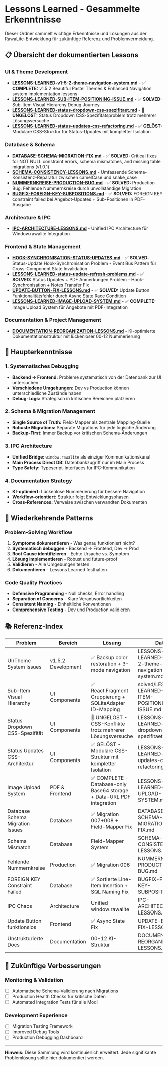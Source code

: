 # Lessons Learned - Gesammelte Erkenntnisse

Dieser Ordner sammelt wichtige Erkenntnisse und Lösungen aus der RawaLite-Entwicklung für zukünftige Referenz und Problemvermeidung.

## 📋 Übersicht der dokumentierten Lessons

### UI & Theme Development
- **[LESSONS-LEARNED-v1-5-2-theme-navigation-system.md](./LESSONS-LEARNED-v1-5-2-theme-navigation-system.md)** - ✅ **COMPLETE:** v1.5.2 Beautiful Pastel Themes & Enhanced Navigation system implementation lessons
- **[LESSONS-LEARNED-SUB-ITEM-POSITIONING-ISSUE.md](./solved/LESSONS-LEARNED-SUB-ITEM-POSITIONING-ISSUE.md)** - ✅ **SOLVED:** Sub-Item Visual Hierarchy Debug Journey
- **[LESSONS-LEARNED-status-dropdown-css-spezifitaet.md](./LESSONS-LEARNED-status-dropdown-css-spezifitaet.md)** - 🔴 **UNGELÖST:** Status Dropdown CSS-Spezifitätsproblem trotz mehrerer Lösungsversuche
- **[LESSONS-LEARNED-status-updates-css-refactoring.md](./LESSONS-LEARNED-status-updates-css-refactoring.md)** - ✅ **GELÖST:** Modulare CSS-Struktur für Status-Updates mit kompletter Isolation

### Database & Schema
- **[DATABASE-SCHEMA-MIGRATION-FIX.md](./solved/LESSONS-LEARNED-database-schema-migration-fix.md)** - ✅ **SOLVED:** Critical fixes for NOT NULL constraint errors, schema mismatches, and missing table migrations (v1.0.1)
- **[SCHEMA-CONSISTENCY-LESSONS.md](./solved/SCHEMA-CONSISTENCY-LESSONS.md)** - Umfassende Schema-Konsistenz-Reparatur zwischen camelCase und snake_case
- **[NUMMERNKREISE-PRODUCTION-BUG.md](./solved/NUMMERNKREISE-PRODUCTION-BUG.md)** - ✅ **SOLVED:** Production Bug: Fehlende Nummernkreise durch unvollständige Migration
- **[BUGFIX-FOREIGN-KEY-SUBPOSITIONS.md](./BUGFIX-FOREIGN-KEY-SUBPOSITIONS.md)** - ✅ **SOLVED:** FOREIGN KEY constraint failed bei Angebot-Updates + Sub-Positionen in PDF-Ausgabe

### Architecture & IPC  
- **[IPC-ARCHITECTURE-LESSONS.md](./solved/IPC-ARCHITECTURE-LESSONS.md)** - Unified IPC Architecture für Window.rawalite Integration

### Frontend & State Management
- **[HOOK-SYNCHRONISATION-STATUS-UPDATES.md](./HOOK-SYNCHRONISATION-STATUS-UPDATES.md)** - ✅ **SOLVED:** Status-Update Hook-Synchronisation Problem - Event Bus Pattern für Cross-Component State Invalidation
- **[LESSONS-LEARNED-status-update-refresh-problems.md](./LESSONS-LEARNED-status-update-refresh-problems.md)** - ✅ **SOLVED:** Status Updates + PDF Anmerkungen Problem - Hook-Synchronisation + Notes Transfer Fix
- **[UPDATE-BUTTON-FIX-LESSONS.md](../00-standards/debugging/solved/LESSONS-LEARNED-update-button-fix.md)** - ✅ **SOLVED:** Update Button Funktionalitätsfehler durch Async State Race Condition
- **[LESSONS-LEARNED-IMAGE-UPLOAD-SYSTEM.md](./LESSONS-LEARNED-IMAGE-UPLOAD-SYSTEM.md)** - ✅ **COMPLETE:** Image Upload System für Angebote mit PDF-Integration

### Documentation & Project Management
- **[DOCUMENTATION-REORGANIZATION-LESSONS.md](./solved/DOCUMENTATION-REORGANIZATION-LESSONS.md)** - KI-optimierte Dokumentationsstruktur mit lückenloser 00-12 Nummerierung

## 🎯 Haupterkenntnisse

### 1. **Systematisches Debugging**
- **Backend → Frontend:** Probleme systematisch von der Datenbank zur UI untersuchen
- **Verschiedene Umgebungen:** Dev vs Production können unterschiedliche Zustände haben
- **Debug-Logs:** Strategisch in kritischen Bereichen platzieren

### 2. **Schema & Migration Management**
- **Single Source of Truth:** Field-Mapper als zentrale Mapping-Quelle
- **Robuste Migrations:** Separate Migrations für jede logische Änderung
- **Backup-First:** Immer Backup vor kritischen Schema-Änderungen

### 3. **IPC Architecture**
- **Unified Bridge:** `window.rawalite` als einziger Kommunikationskanal
- **Main Process Direct DB:** Datenbankzugriff nur im Main Process
- **Type Safety:** Typescript-Interfaces für IPC-Kommunikation

### 4. **Documentation Strategy**
- **KI-optimiert:** Lückenlose Nummerierung für bessere Navigation
- **Workflow-orientiert:** Struktur folgt Entwicklungsphasen
- **Cross-References:** Verweise zwischen verwandten Dokumenten

## 🔄 Wiederkehrende Patterns

### Problem-Solving Workflow
1. **Symptome dokumentieren** - Was genau funktioniert nicht?
2. **Systematisch debuggen** - Backend → Frontend, Dev → Prod
3. **Root Cause identifizieren** - Echte Ursache vs. Symptom
4. **Lösung implementieren** - Robust und future-proof
5. **Validieren** - Alle Umgebungen testen
6. **Dokumentieren** - Lessons Learned festhalten

### Code Quality Practices
- **Defensive Programming** - Null checks, Error handling
- **Separation of Concerns** - Klare Verantwortlichkeiten
- **Consistent Naming** - Einheitliche Konventionen
- **Comprehensive Testing** - Dev und Production validieren

## 📚 Referenz-Index

| Problem | Bereich | Lösung | Datei |
|---------|---------|--------|--------|
| UI/Theme System Issues | v1.5.2 Development | ✅ Backup color restoration + 3-mode navigation | LESSONS-LEARNED-v1-5-2-theme-navigation-system.md |
| Sub-Item Visual Hierarchy | UI Components | ✅ React.Fragment Gruppierung + SQLiteAdapter ID-Mapping | solved/LESSONS-LEARNED-SUB-ITEM-POSITIONING-ISSUE.md |
| Status Dropdown CSS-Spezifität | UI Components | 🔴 UNGELÖST - CSS-Konflikte trotz mehrerer Lösungsversuche | LESSONS-LEARNED-status-dropdown-css-spezifitaet.md |
| Status Updates CSS-Architektur | UI Components | ✅ GELÖST - Modulare CSS-Struktur mit kompletter Isolation | LESSONS-LEARNED-status-updates-css-refactoring.md |
| Image Upload System | PDF & Frontend | ✅ COMPLETE - Database-only Base64 storage + Data-URL PDF integration | LESSONS-LEARNED-IMAGE-UPLOAD-SYSTEM.md |
| Database Schema Migration Issues | Database | ✅ Migration 007+008 + Field-Mapper Fix | DATABASE-SCHEMA-MIGRATION-FIX.md |
| Schema Mismatch | Database | Field-Mapper System | SCHEMA-CONSISTENCY-LESSONS.md |
| Fehlende Nummernkreise | Production | ✅ Migration 006 | NUMMERNKREISE-PRODUCTION-BUG.md |
| FOREIGN KEY Constraint Failed | Database | ✅ Sortierte Line-Item Insertion + SQL Naming Fix | BUGFIX-FOREIGN-KEY-SUBPOSITIONS.md |
| IPC Chaos | Architecture | Unified window.rawalite | IPC-ARCHITECTURE-LESSONS.md |
| Update Button funktionslos | Frontend | ✅ Async State Fix | UPDATE-BUTTON-FIX-LESSONS.md |
| Unstrukturierte Docs | Documentation | 00-12 KI-Struktur | DOCUMENTATION-REORGANIZATION-LESSONS.md |

## 🔮 Zukünftige Verbesserungen

### Monitoring & Validation
- [ ] Automatische Schema-Validierung nach Migrations
- [ ] Production Health Checks für kritische Daten  
- [ ] Automated Integration Tests für alle Modi

### Development Experience
- [ ] Migration Testing Framework
- [ ] Improved Debug Tools
- [ ] Production Debugging Dashboard

---
**Hinweis:** Diese Sammlung wird kontinuierlich erweitert. Jede signifikante Problemlösung sollte hier dokumentiert werden.